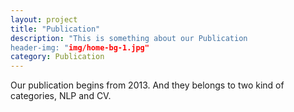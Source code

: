 ```yaml
---
layout: project
title: "Publication"
description: "This is something about our Publication
header-img: "img/home-bg-1.jpg"
category: Publication
---
```


Our publication begins from 2013. And they belongs to two kind of categories, NLP and CV.